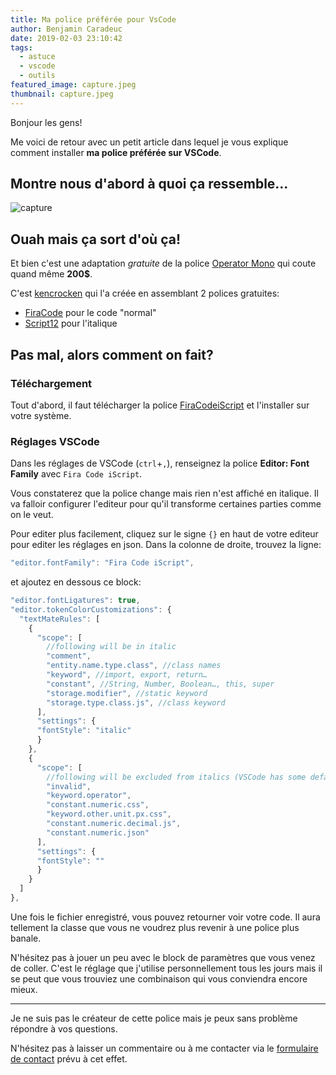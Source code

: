 ```yaml
---
title: Ma police préférée pour VsCode
author: Benjamin Caradeuc
date: 2019-02-03 23:10:42
tags:
  - astuce
  - vscode
  - outils
featured_image: capture.jpeg
thumbnail: capture.jpeg
---
```


Bonjour les gens!

Me voici de retour avec un petit article dans lequel je vous explique comment installer **ma police préférée sur VSCode**.

## Montre nous d'abord à quoi ça ressemble...

![capture](capture.jpeg)

## Ouah mais ça sort d'où ça!

Et bien c'est une adaptation *gratuite* de la police [Operator Mono](https://www.typography.com/fonts/operator/styles/operatormono) qui coute quand même **200$**.

C'est [kencrocken](https://kencrocken.github.io/) qui l'a créée en assemblant 2 polices gratuites:
* [FiraCode](https://github.com/tonsky/FiraCode) pour le code "normal"
* [Script12](https://www.myfontsfree.com/134618/script12pitchbt.htm) pour l'italique

## Pas mal, alors comment on fait?

### Téléchargement

Tout d'abord, il faut télécharger la police [FiraCodeiScript](https://github.com/kencrocken/FiraCodeiScript) et l'installer sur votre système.

### Réglages VSCode

Dans les réglages de VSCode (`ctrl`+`,`), renseignez la police **Editor: Font Family** avec `Fira Code iScript`.

Vous constaterez que la police change mais rien n'est affiché en italique. Il va falloir configurer l'editeur pour qu'il transforme certaines parties comme on le veut.

Pour editer plus facilement, cliquez sur le signe `{}` en haut de votre editeur pour editer les réglages en json. Dans la colonne de droite, trouvez la ligne:

```js
"editor.fontFamily": "Fira Code iScript",
```

et ajoutez en dessous ce block:

```js
"editor.fontLigatures": true,
"editor.tokenColorCustomizations": {
  "textMateRules": [
    {
      "scope": [
        //following will be in italic
        "comment",
        "entity.name.type.class", //class names
        "keyword", //import, export, return…
        "constant", //String, Number, Boolean…, this, super
        "storage.modifier", //static keyword
        "storage.type.class.js", //class keyword
      ],
      "settings": {
      "fontStyle": "italic"
      }
    },
    {
      "scope": [
        //following will be excluded from italics (VSCode has some defaults for italics)
        "invalid",
        "keyword.operator",
        "constant.numeric.css",
        "keyword.other.unit.px.css",
        "constant.numeric.decimal.js",
        "constant.numeric.json"
      ],
      "settings": {
      "fontStyle": ""
      }
    }
  ]
},
```

Une fois le fichier enregistré, vous pouvez retourner voir votre code. Il aura tellement la classe que vous ne voudrez plus revenir à une police plus banale.

N'hésitez pas à jouer un peu avec le block de paramètres que vous venez de coller. C'est le réglage que j'utilise personnellement tous les jours mais il se peut que vous trouviez une combinaison qui vous conviendra encore mieux.

---

Je ne suis pas le créateur de cette police mais je peux sans problème répondre à vos questions.

N'hésitez pas à laisser un commentaire ou à me contacter via le [formulaire de contact](/contact) prévu à cet effet.
